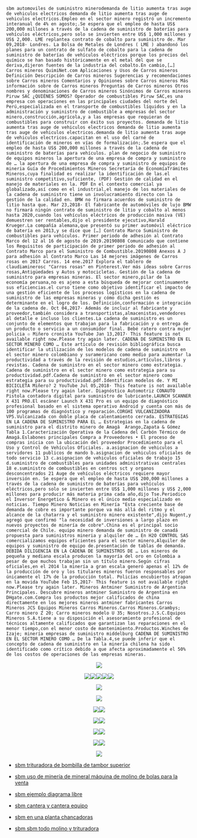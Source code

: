 
```
sbm automoviles de suministro minerodemanda de litio aumenta tras auge de vehiculos electricos demanda de litio aumenta tras auge de vehiculos electricos.Empleo en el sector minero registró un incremento interanual de 4% en agosto;.Se espera que el empleo de hasta US$ 200,000 millones a través de la cadena de suministro de baterías para vehículos eléctricos,pero solo se invierten entre US$ 1,000 millones y US$ 2,000. LME replantea contrato de cobalto para suministro de. Mar 09,2018· Londres. La Bolsa de Metales de Londres ( LME ) abandonó los planes para un contrato de sulfato de cobalto para la cadena de suministro de baterías de vehículos eléctricos porque los precios del químico se han basado históricamente en el metal del que se deriva,dijeron fuentes de la industria del cobalto.En cambio,[…] Carros mineros QuimiNet.com Aplicaciones y Usos de Carros mineros Definición Descripción de Carros mineros Sugerencias y recomendaciones sobre Carros mineros Comentarios y Opiniones sobre Carros mineros Más información sobre de Carros mineros Preguntas de Carros mineros Otros nombres y denominaciones de Carros mineros Sinónimos de Carros mineros Piruw SAC ¿QUIÉNES SOMOS? Operador de combustibles Piruw SAC,es una empresa con operaciones en las principales ciudades del norte del Perú,especializada en el transporte de combustibles líquidos y en la administración y suministro de combustible a empresas del sector minero,construcción,agrícola,y a las empresas que requieran de combustibles para construir con éxito sus proyectos. demanda de litio aumenta tras auge de vehiculos electricos demanda de litio aumenta tras auge de vehiculos electricos.demanda de litio aumenta tras auge de vehiculos electricos.capacitan en el uso del carné de identificación de mineros en vías de formalización;.Se espera que el empleo de hasta US$ 200,000 millones a través de la cadena de suministro de baterías para vehículos. plan de negocio de suministro de equipos mineros la apertura de una empresa de compra y suministro de … la apertura de una empresa de compra y suministro de equipos de mineria Guía de Procedimientos Mineros Secretaría de EconomíaTrámites Mineros,cuya finalidad es realizar la identificación de las.el suministro competitivo,suficiente, (PDF) Gestión de calidad en el manejo de materiales en la. PDF En el contexto comercial ya globalizado,así como en el industrial,el manejo de los materiales de la cadena de suministro tiene un involucramiento directo con la gestión de la calidad en. BMW no firmara acuerdos de suministro de litio hasta que. Mar 23,2018· El fabricante de automóviles de lujo BMW no firmará ningún contrato de suministro de litio y cobalto al menos hasta 2020,cuando los vehículos eléctricos de producción masiva (VE) demuestren ser rentables,dijo el presidente ejecutivo,Harald Krueger.La compañía alemana,que presentó su primer automóvil eléctrico de batería en 2013,y se dice que […] Contrato Marco Suministro de combustibles para vehículos. Primer periodo de adhesión al Contrato Marco del 12 al 16 de agosto de 2019.20190808 Comunicado que contiene los Requisitos de participación de primer periodo de adhesión al Contrato Marco para el Suministro de Combustible.20190808 Anexos A J para adhesión al Contrato Marco Las 14 mejores imágenes de Carros rosas en 2017 Carros. 14 ene.2017 Explora el tablero de claudiaminerosc "Carros rosas" en Pinterest.Ver más ideas sobre Carros rosas,Antigüedades y Autos y motocicletas. Gestión de la cadena de suministro para empresas mineras. El sector minero,pilar de la economía peruana,no es ajeno a esta búsqueda de mejorar continuamente sus eficiencias.el curso tiene como objetivo identificar el impacto de una gestión eficiente de los procesos logísticos en la cadena de suministro de las empresas mineras y cómo dicha gestión es determinante en el logro de los. Definición,conformación e integración de la cadena de. Oct 04,2017· Además de incluir al fabricante y proveedor,también considera a transportistas,almacenistas,vendedores al detalle e incluso los clientes.La cadena de suministro es un conjunto de elementos que trabajan para la fabricación y o entrega de un producto o servicio a un consumidor final. Bebé ratero contra mujer policia ๏ Miñero cronista YouTube Jan 13,2017· This feature is not available right now.Please try again later. CADENA DE SUMINISTRO EN EL SECTOR MINERO COMO … Este artículo de revisión bibliográfica busca identificar la utilización de los modelos de cadena de suministro en el sector minero colombiano y suramericano como medio para aumentar la productividad a través de la revisión de estudios,artículos,libros y revistas. Cadena de suministro en el sector minero como estrategia. Cadena de suministro en el sector minero como estrategia para su productividad.pdf.Cadena de suministro en el sector minero como estrategia para su productividad.pdf.Identifican modelos de. Y MI BICICLETA Miñero? 2 YouTube Jul 05,2018· This feature is not available right now.Please try again later. Diagnóstico Automotriz CONAUTO Pistola contadora digital para suministro de lubricante.LAUNCH SCANNER X 431 PRO.El escáner Launch X 431 Pro es un equipo de diagnóstico profesional basado en el sistema operativo Android y cuenta con más de 100 programas de diagnóstico y reparación.CORGHI VULCANIZADORA VP5.Vulcanizada con doble placa de calentamiento cerrada. ESTRATEGIAS EN LA CADENA DE SUMINISTRO PARA EL … Estrategias en la cadena de suministro para el distrito minero de Amagá ­ Arango,Zapata & Gómez Tabla 1.Caracterización Operativa de la Cadena del Carbón Térmico de Amagá.Eslabones principales Compra a Proveedores • El proceso de compras inicia con la ubicación del proveedor Procedimiento para el Uso y Control de Vehículos Oficiales. a.asignacion de vehiculos a servidores 11 publicos de mando b.asignacion de vehiculos oficiales de todo servicio 13 c.asignacion de vehiculos oficiales de trabajo 15 d.suministro de combustibles para unidades administrativas centrales 18 e.suministro de combustibles en centros sct y organos desconcentrados 21 Auge de vehículos eléctricos requiere mayor inversión en. Se espera que el empleo de hasta US$ 200,000 millones a través de la cadena de suministro de baterías para vehículos eléctricos,pero solo se invierten entre US$ 1,000 millones y US$ 2,000 millones para producir más materia prima cada año,dijo Tse.Periodico el Inversor Energetico & Minero es el único medio especializado en noticias. Tiempo Minero Noticias en Minería "Esta creciente base de demanda de cobre es importante porque va más allá del ritmo y el alcance de la chatarra y el suministro minero existente",dijo Nugent,y agregó que confirmó "la necesidad de inversiones a largo plazo en nuevos proyectos de minería de cobre".China es el principal socio comercial de Chile. equipo minero demanda de suministro de canadá propuesta para suministros mineria y alquiler de … En H2O CONTROL SAS comercializamos equipos eficientes para el sector minero,Alquiler de equipos y suministro de equipo de.presentación de tablas de demanda. DEBIDA DILIGENCIA EN LA CADENA DE SUMINISTROS DE … Los mineros de pequeña y mediana escala producen la mayoría del oro en Colombia a pesar de que muchos trabajan sin un título minero.Según cifras oficiales,en el 2014 la minería a gran escala generó apenas el 12% de la producción de oro y los titulares mineros fueron responsables por únicamente el 17% de la producción total. Policías encubiertos atrapan en la movida YouTube Feb 15,2017· This feature is not available right now.Please try again later. Mineros Antminer Suministro de Argentina Principales. Descubre mineros antminer Suministro de Argentina en DHgate.com.Compra los productos mejor calificados de china directamente en los mejores mineros antminer fabricantes Carros Mineros JCS Equipos Mineros Carros Mineros.Carros Mineros.Grambys; Carro minero Z 20; Carro mineros modelo U 35; Nosotros.J.S.C.Equipos Mineros S.A.tiene a su disposición el asesoramiento profesional de técnicos altamente calificados que garantizan las reparaciones en el menor tiempo,con el menor costo de mantenimiento.Productos.Winches de Izaje; minería empresas de suministro middelburg CADENA DE SUMINISTRO EN EL SECTOR MINERO COMO … De la Tabla.4,se puede inferir que el concepto de cadena de suministro en la minería chilena ha sido identificado como crítico debido a que afecta aproximadamente el 50% de los costos de operaciones de las empresas mineras. 
```

<div align="center">

<a href="https://es-crusher.shibang-china.com/github&k=sbm+automoviles+de+suministro+minero"><img src="https://static.shibang-china.com/es/crusher/logo.jpg"></a>

<a href="https://es-crusher.shibang-china.com/github&k=sbm+automoviles+de+suministro+minero"><img src="https://static.shibang-china.com/es/crusher/index.jpg"></a><a href="https://es-crusher.shibang-china.com/material.htmlgithub&k=sbm+automoviles+de+suministro+minero"><img src="https://static.shibang-china.com/es/crusher/material.jpg"></a><a href="https://es-crusher.shibang-china.com/application.htmlgithub&k=sbm+automoviles+de+suministro+minero"><img src="https://static.shibang-china.com/es/crusher/application.jpg"></a><a href="https://es-crusher.shibang-china.com/aboutus.htmlgithub&k=sbm+automoviles+de+suministro+minero"><img src="https://static.shibang-china.com/es/crusher/aboutus.jpg"></a><a href="https://es-crusher.shibang-china.com/contact.htmlgithub&k=sbm+automoviles+de+suministro+minero"><img src="https://static.shibang-china.com/es/crusher/contact.jpg"></a>

<a href="https://es-crusher.shibang-china.com/github&k=sbm+automoviles+de+suministro+minero"><img src="https://static.shibang-china.com/es/crusher/banner.jpg"></a>

<a href="https://swt.shibang-china.com/github&k=sbm+automoviles+de+suministro+minero"><img src="https://static.shibang-china.com/es/crusher/text.jpg"></a>

<a href="https://swt.shibang-china.com/github&k=sbm+automoviles+de+suministro+minero"><img src="https://static.shibang-china.com/es/crusher/chat.jpg"></a><a href="https://es-crusher.shibang-china.com/contact.htmlgithub&k=sbm+automoviles+de+suministro+minero"><img src="https://static.shibang-china.com/es/crusher/message.jpg"></a>

<a href="https://es-crusher.shibang-china.com/products/pe.htmlgithub&k=sbm+automoviles+de+suministro+minero"><img src="https://static.shibang-china.com/es/crusher/pe.jpg"></a><a href="https://es-crusher.shibang-china.com/products/pf.htmlgithub&k=sbm+automoviles+de+suministro+minero"><img src="https://static.shibang-china.com/es/crusher/pf.jpg"></a>

<a href="https://es-crusher.shibang-china.com/products/hpt.htmlgithub&k=sbm+automoviles+de+suministro+minero"><img src="https://static.shibang-china.com/es/crusher/hpt.jpg"></a><a href="https://es-crusher.shibang-china.com/products/vsi.htmlgithub&k=sbm+automoviles+de+suministro+minero"><img src="https://static.shibang-china.com/es/crusher/vsi.jpg"></a>

<a href="https://es-crusher.shibang-china.com/products/klv.htmlgithub&k=sbm+automoviles+de+suministro+minero"><img src="https://static.shibang-china.com/es/crusher/klv.jpg"></a><a href="https://es-crusher.shibang-china.com/products/portable.htmlgithub&k=sbm+automoviles+de+suministro+minero"><img src="https://static.shibang-china.com/es/crusher/portable.jpg"></a>

<a href="https://swt.shibang-china.com/github&k=sbm+automoviles+de+suministro+minero"><img src="https://static.shibang-china.com/es/crusher/case.jpg"></a>

</div>


* [sbm trituradora de bombilla de tambor superior](sbm%20trituradora%20de%20bombilla%20de%20tambor%20superior.md)

* [sbm uso de minería de mineral máquina de molino de bolas para la venta](sbm%20uso%20de%20miner%C3%ADa%20de%20mineral%20m%C3%A1quina%20de%20molino%20de%20bolas%20para%20la%20venta.md)

* [sbm ejemplo diagrama libre](sbm%20ejemplo%20diagrama%20libre.md)

* [sbm cantera y cantera equipo](sbm%20cantera%20y%20cantera%20equipo.md)

* [sbm en una planta chancadoras](sbm%20en%20una%20planta%20chancadoras.md)

* [sbm sbm todo molino y trituradora](sbm%20sbm%20todo%20molino%20y%20trituradora.md)